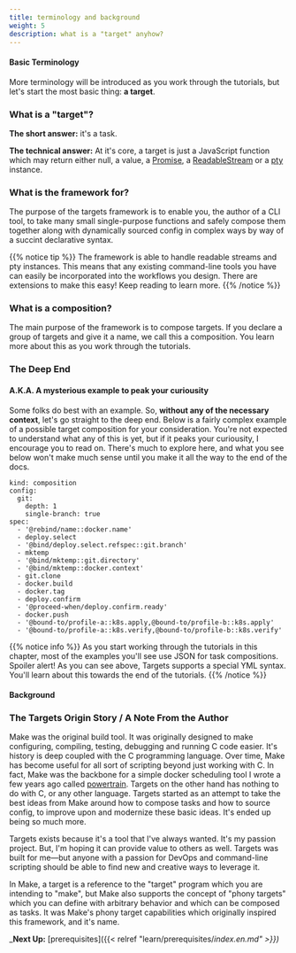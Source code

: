 ```yaml
---
title: terminology and background
weight: 5
description: what is a "target" anyhow?
---
```


#### Basic Terminology

More terminology will be introduced as you work through the tutorials, but let's start the most basic thing: **a target**.

### What is a "target"?

**The short answer:** it's a task.

**The technical answer:** At it's core, a target is just a JavaScript function which may return either null, a value, a [Promise](https://promisesaplus.com/), a [ReadableStream](https://nodejs.org/api/stream.html#stream_readable_streams) or a [pty](https://www.npmjs.com/package/node-pty) instance.

### What is the framework for?

The purpose of the targets framework is to enable you, the author of a CLI tool, to take many small single-purpose functions and safely compose them together along with dynamically sourced config in complex ways by way of a succint declarative syntax.

{{% notice tip %}}
The framework is able to handle readable streams and pty instances. This means that any existing command-line tools you have can easily be incorporated into the workflows you design. There are extensions to make this easy! Keep reading to learn more.
{{% /notice %}}

### What is a composition?

The main purpose of the framework is to compose targets. If you declare a group of targets and give it a name, we call this a composition. You learn more about this as you work through the tutorials.

### The Deep End

#### A.K.A. A mysterious example to peak your curiousity

Some folks do best with an example. So, **without any of the necessary context**, let's go straight to the deep end. Below is a fairly complex example of a possible target composition for your consideration. You're not expected to understand what any of this is yet, but if it peaks your curiousity, I encourage you to read on. There's much to explore here, and what you see below won't make much sense until you make it all the way to the end of the docs.

```
kind: composition
config:
  git:
    depth: 1
    single-branch: true
spec:
  - '@rebind/name::docker.name'
  - deploy.select
  - '@bind/deploy.select.refspec::git.branch'
  - mktemp
  - '@bind/mktemp::git.directory'
  - '@bind/mktemp::docker.context'
  - git.clone
  - docker.build
  - docker.tag
  - deploy.confirm
  - '@proceed-when/deploy.confirm.ready'
  - docker.push
  - '@bound-to/profile-a::k8s.apply,@bound-to/profile-b::k8s.apply'
  - '@bound-to/profile-a::k8s.verify,@bound-to/profile-b::k8s.verify'
```

{{% notice info %}}
As you start working through the tutorials in this chapter, most of the examples you'll see use JSON for task compositions. Spoiler alert! As you can see above, Targets supports a special YML syntax. You'll learn about this towards the end of the tutorials.
{{% /notice %}}

#### Background

### The Targets Origin Story / A Note From the Author

Make was the original build tool. It was originally designed to make configuring, compiling, testing, debugging and running C code easier. It's history is deep coupled with the C programming language. Over time, Make has become useful for all sort of scripting beyond just working with C. In fact, Make was the backbone for a simple docker scheduling tool I wrote a few years ago called [powertrain](https://github.com/carsdotcom/powertrain). Targets on the other hand has nothing to do with C, or any other language. Targets started as an attempt to take the best ideas from Make around how to compose tasks and how to source config, to improve upon and modernize these basic ideas. It's ended up being so much more.

Targets exists because it's a tool that I've always wanted. It's my passion project. But, I'm hoping it can provide value to others as well. Targets was built for me—but anyone with a passion for DevOps and command-line scripting should be able to find new and creative ways to leverage it.

In Make, a target is a reference to the "target" program which you are intending to "make", but Make also supports the concept of "phony targets" which you can define with arbitrary behavior and which can be composed as tasks. It was Make's phony target capabilities which originally inspired this framework, and it's name.

_**Next Up:** [prerequisites]({{< relref "learn/prerequisites/_index.en.md" >}})_

